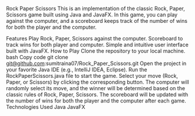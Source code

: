 Rock Paper Scissors
This is an implementation of the classic Rock, Paper, Scissors game built using Java and JavaFX. In this game, you can play against the computer, and a scoreboard keeps track of the number of wins for both the player and the computer.

Features
Play Rock, Paper, Scissors against the computer.
Scoreboard to track wins for both player and computer.
Simple and intuitive user interface built with JavaFX.
How to Play
Clone the repository to your local machine.
bash
Copy code
git clone git@github.com:sumitraina07/Rock_Paper_Scissors.git
Open the project in your favorite Java IDE (e.g., IntelliJ IDEA, Eclipse).
Run the RockPaperScissors.java file to start the game.
Select your move (Rock, Paper, or Scissors) by clicking the corresponding button.
The computer will randomly select its move, and the winner will be determined based on the classic rules of Rock, Paper, Scissors.
The scoreboard will be updated with the number of wins for both the player and the computer after each game.
Technologies Used
Java
JavaFX


